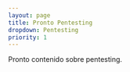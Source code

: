 ```yaml
---
layout: page
title: Pronto Pentesting
dropdown: Pentesting
priority: 1
---
```


Pronto contenido sobre pentesting.
